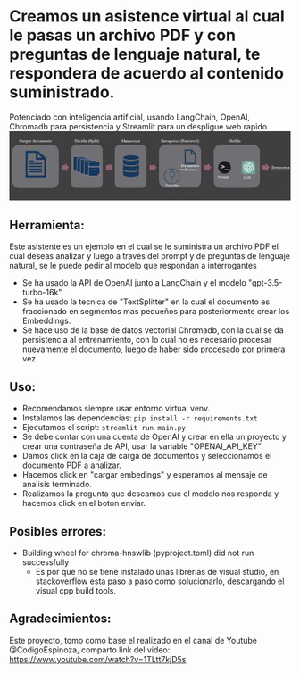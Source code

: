 # Creamos un asistence virtual al cual le pasas un archivo PDF y con preguntas de lenguaje natural, te respondera de acuerdo al contenido suministrado.
Potenciado con inteligencia artificial, usando LangChain, OpenAI, Chromadb para persistencia y Streamlit para un despligue web rapido.
![Esquema](https://github.com/vhngroup/pdf_reading_asisstant_With_LangChaing/blob/main/img/flow.png)
## Herramienta:
Este asistente es un ejemplo en el cual se le suministra un archivo PDF el cual deseas analizar y luego a través del prompt y de preguntas de lenguaje natural, se le puede pedir al modelo que respondan a interrogantes 
* Se ha usado la API de OpenAI junto a LangChain y el modelo "gpt-3.5-turbo-16k".
* Se ha usado la tecnica de "TextSplitter" en la cual el documento es fraccionado en segmentos mas pequeños para posteriormente crear los Embeddings.
* Se hace uso de la base de datos vectorial Chromadb, con la cual se da persistencia al entrenamiento, con lo cual no es necesario procesar nuevamente el documento, luego de haber sido procesado por primera vez.
## Uso:
* Recomendamos siempre usar entorno virtual venv.
* Instalamos las dependencias: ``` pip install -r requirements.txt ```
* Ejecutamos el script: ``` streamlit run main.py ```
* Se debe contar con una cuenta de OpenAI y crear en ella un proyecto y crear una contraseña de API, usar la variable "OPENAI_API_KEY".
* Damos click en la caja de carga de documentos y seleccionamos el documento PDF a analizar.
* Hacemos click en "cargar embedings" y esperamos al mensaje de analisis terminado.
* Realizamos la pregunta que deseamos que el modelo nos responda y hacemos click en el boton enviar.

## Posibles errores:
* Building wheel for chroma-hnswlib (pyproject.toml) did not run successfully
    * Es por que no se tiene instalado unas librerias de visual studio, en stackoverflow esta paso a paso como solucionarlo, descargando el visual cpp build tools.

## Agradecimientos:
Este proyecto, tomo como base el realizado en el canal de Youtube @CodigoEspinoza, comparto link del video: https://www.youtube.com/watch?v=1TLtt7kjD5s